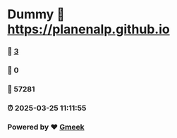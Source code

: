 # Dummy :link: https://planenalp.github.io 
### :page_facing_up: [3](https://planenalp.github.io/tag.html) 
### :speech_balloon: 0 
### :hibiscus: 57281 
### :alarm_clock: 2025-03-25 11:11:55 
### Powered by :heart: [Gmeek](https://github.com/Meekdai/Gmeek)
